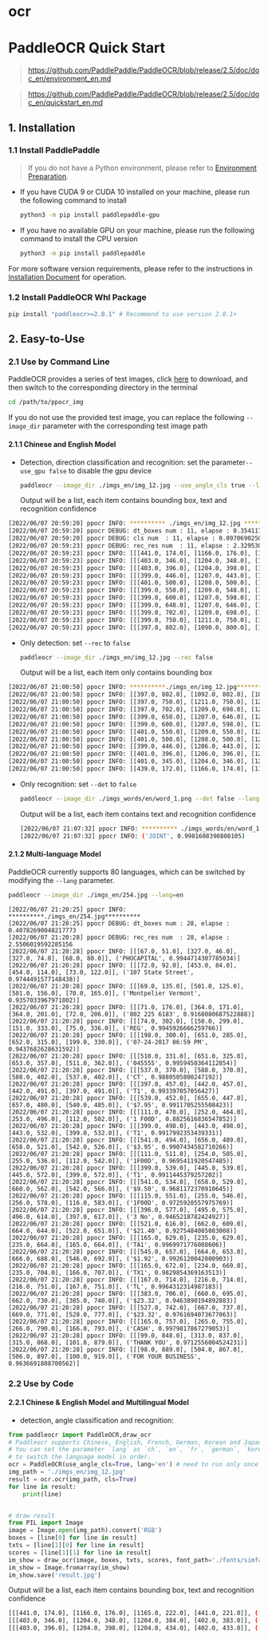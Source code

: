# ocr
# PaddleOCR Quick Start
> https://github.com/PaddlePaddle/PaddleOCR/blob/release/2.5/doc/doc_en/environment_en.md

> https://github.com/PaddlePaddle/PaddleOCR/blob/release/2.5/doc/doc_en/quickstart_en.md

## 1. Installation

<a name="11-install-paddlepaddle"></a>

### 1.1 Install PaddlePaddle

> If you do not have a Python environment, please refer to [Environment Preparation](./environment_en.md).

- If you have CUDA 9 or CUDA 10 installed on your machine, please run the following command to install

  ```bash
  python3 -m pip install paddlepaddle-gpu
  ```

- If you have no available GPU on your machine, please run the following command to install the CPU version

  ```bash
  python3 -m pip install paddlepaddle
  ```

For more software version requirements, please refer to the instructions in [Installation Document](https://www.paddlepaddle.org.cn/install/quick) for operation.

<a name="12-install-paddleocr-whl-package"></a>

### 1.2 Install PaddleOCR Whl Package

```bash
pip install "paddleocr>=2.0.1" # Recommend to use version 2.0.1+
```


## 2. Easy-to-Use

<a name="21-use-by-command-line"></a>

### 2.1 Use by Command Line

PaddleOCR provides a series of test images, click [here](https://paddleocr.bj.bcebos.com/dygraph_v2.1/ppocr_img.zip) to download, and then switch to the corresponding directory in the terminal

```bash
cd /path/to/ppocr_img
```

If you do not use the provided test image, you can replace the following `--image_dir` parameter with the corresponding test image path

<a name="211-english-and-chinese-model"></a>

#### 2.1.1 Chinese and English Model
* Detection, direction classification and recognition: set the parameter`--use_gpu false` to disable the gpu device

  ```bash
  paddleocr --image_dir ./imgs_en/img_12.jpg --use_angle_cls true --lang en --use_gpu false
  ```

  Output will be a list, each item contains bounding box, text and recognition confidence

```bash
[2022/06/07 20:59:20] ppocr INFO: ********** ./imgs_en/img_12.jpg **********
[2022/06/07 20:59:20] ppocr DEBUG: dt_boxes num : 11, elapse : 0.35411715507507324
[2022/06/07 20:59:20] ppocr DEBUG: cls num  : 11, elapse : 0.09706902503967285
[2022/06/07 20:59:23] ppocr DEBUG: rec_res num  : 11, elapse : 2.3295300006866455
[2022/06/07 20:59:23] ppocr INFO: [[[441.0, 174.0], [1166.0, 176.0], [1165.0, 222.0], [441.0, 221.0]], ('ACKNOWLEDGEMENTS', 0.9971134662628174)]
[2022/06/07 20:59:23] ppocr INFO: [[[403.0, 346.0], [1204.0, 348.0], [1204.0, 384.0], [402.0, 383.0]], ('We would like to thank all the designers and', 0.9761400818824768)]
[2022/06/07 20:59:23] ppocr INFO: [[[403.0, 396.0], [1204.0, 398.0], [1204.0, 434.0], [402.0, 433.0]], ('contributors who have been involved in the', 0.9791957139968872)]
[2022/06/07 20:59:23] ppocr INFO: [[[399.0, 446.0], [1207.0, 443.0], [1208.0, 484.0], [399.0, 488.0]], ('production of this book; their contributions', 0.9889591336250305)]
[2022/06/07 20:59:23] ppocr INFO: [[[401.0, 500.0], [1208.0, 500.0], [1208.0, 534.0], [401.0, 534.0]], ('have been indispensable to its creation. We', 0.9555092453956604)]
[2022/06/07 20:59:23] ppocr INFO: [[[399.0, 550.0], [1209.0, 548.0], [1209.0, 583.0], [399.0, 584.0]], ('would also like to express our gratitude to all', 0.9905332922935486)]
[2022/06/07 20:59:23] ppocr INFO: [[[399.0, 600.0], [1207.0, 598.0], [1208.0, 634.0], [399.0, 636.0]], ('the producers for their invaluable opinions', 0.9781714081764221)]
[2022/06/07 20:59:23] ppocr INFO: [[[399.0, 648.0], [1207.0, 646.0], [1208.0, 686.0], [399.0, 688.0]], ('and assistance throughout this project. And to', 0.9883645176887512)]
[2022/06/07 20:59:23] ppocr INFO: [[[399.0, 702.0], [1209.0, 698.0], [1209.0, 734.0], [399.0, 738.0]], ('the many others whose names are not credited', 0.9579494595527649)]
[2022/06/07 20:59:23] ppocr INFO: [[[399.0, 750.0], [1211.0, 750.0], [1211.0, 789.0], [399.0, 789.0]], ('but have made specific input in this book, we', 0.9702867865562439)]
[2022/06/07 20:59:23] ppocr INFO: [[[397.0, 802.0], [1090.0, 800.0], [1090.0, 839.0], [397.0, 841.0]], ('thank you for your continuous support.', 0.9978145956993103)]
```

* Only detection: set `--rec` to `false`

  ```bash
  paddleocr --image_dir ./imgs_en/img_12.jpg --rec false
  ```

  Output will be a list, each item only contains bounding box

```bash
[2022/06/07 21:00:50] ppocr INFO: **********./imgs_en/img_12.jpg**********
[2022/06/07 21:00:50] ppocr INFO: [[397.0, 802.0], [1092.0, 802.0], [1092.0, 841.0], [397.0, 841.0]]
[2022/06/07 21:00:50] ppocr INFO: [[397.0, 750.0], [1211.0, 750.0], [1211.0, 789.0], [397.0, 789.0]]
[2022/06/07 21:00:50] ppocr INFO: [[397.0, 702.0], [1209.0, 698.0], [1209.0, 734.0], [397.0, 738.0]]
[2022/06/07 21:00:50] ppocr INFO: [[399.0, 650.0], [1207.0, 646.0], [1208.0, 686.0], [399.0, 690.0]]
[2022/06/07 21:00:50] ppocr INFO: [[399.0, 600.0], [1207.0, 598.0], [1208.0, 634.0], [399.0, 636.0]]
[2022/06/07 21:00:50] ppocr INFO: [[401.0, 550.0], [1209.0, 550.0], [1209.0, 584.0], [401.0, 584.0]]
[2022/06/07 21:00:50] ppocr INFO: [[401.0, 500.0], [1208.0, 500.0], [1208.0, 534.0], [401.0, 534.0]]
[2022/06/07 21:00:50] ppocr INFO: [[399.0, 446.0], [1206.0, 443.0], [1206.0, 484.0], [399.0, 488.0]]
[2022/06/07 21:00:50] ppocr INFO: [[401.0, 396.0], [1206.0, 396.0], [1206.0, 436.0], [401.0, 436.0]]
[2022/06/07 21:00:50] ppocr INFO: [[401.0, 345.0], [1204.0, 346.0], [1204.0, 386.0], [401.0, 384.0]]
[2022/06/07 21:00:50] ppocr INFO: [[439.0, 172.0], [1166.0, 174.0], [1165.0, 222.0], [439.0, 221.0]]
```

* Only recognition: set `--det` to `false`

  ```bash
  paddleocr --image_dir ./imgs_words/en/word_1.png --det false --lang en
  ```

  Output will be a list, each item contains text and recognition confidence

  ```bash
  [2022/06/07 21:07:32] ppocr INFO: ********** ./imgs_words/en/word_1.png **********
  [2022/06/07 21:07:32] ppocr INFO: ('JOINT', 0.9981608390808105)
  ```

#### 2.1.2 Multi-language Model

PaddleOCR currently supports 80 languages, which can be switched by modifying the `--lang` parameter.

``` bash
paddleocr --image_dir ./imgs_en/254.jpg --lang=en
```

```text
[2022/06/07 21:20:25] ppocr INFO: **********./imgs_en/254.jpg**********
[2022/06/07 21:20:25] ppocr DEBUG: dt_boxes num : 28, elapse : 0.40782690048217773
[2022/06/07 21:20:28] ppocr DEBUG: rec_res num  : 28, elapse : 2.5506019592285156
[2022/06/07 21:20:28] ppocr INFO: [[[67.0, 51.0], [327.0, 46.0], [327.0, 74.0], [68.0, 80.0]], ('PHOCAPITAL', 0.9944714307785034)]
[2022/06/07 21:20:28] ppocr INFO: [[[72.0, 92.0], [453.0, 84.0], [454.0, 114.0], [73.0, 122.0]], ('107 State Street', 0.9744491577148438)]
[2022/06/07 21:20:28] ppocr INFO: [[[69.0, 135.0], [501.0, 125.0], [501.0, 156.0], [70.0, 165.0]], ('Montpelier Vermont', 0.9357033967971802)]
[2022/06/07 21:20:28] ppocr INFO: [[[71.0, 176.0], [364.0, 171.0], [364.0, 201.0], [72.0, 206.0]], ('802 225 6183', 0.9168080687522888)]
[2022/06/07 21:20:28] ppocr INFO: [[[74.0, 302.0], [150.0, 299.0], [151.0, 333.0], [75.0, 336.0]], ('REG', 0.9945926666259766)]
[2022/06/07 21:20:28] ppocr INFO: [[[198.0, 300.0], [651.0, 285.0], [652.0, 315.0], [199.0, 330.0]], ('07-24-2017 06:59 PM', 0.9437682628631592)]
[2022/06/07 21:20:28] ppocr INFO: [[[510.0, 331.0], [651.0, 325.0], [653.0, 357.0], [511.0, 362.0]], ('045555', 0.9959450364112854)]
[2022/06/07 21:20:28] ppocr INFO: [[[537.0, 370.0], [588.0, 370.0], [588.0, 402.0], [537.0, 402.0]], ('CT', 0.9880505800247192)]
[2022/06/07 21:20:28] ppocr INFO: [[[397.0, 457.0], [442.0, 457.0], [442.0, 491.0], [397.0, 491.0]], ('T1', 0.993397057056427)]
[2022/06/07 21:20:28] ppocr INFO: [[[539.0, 452.0], [655.0, 447.0], [657.0, 480.0], [540.0, 485.0]], ('$7.95', 0.9911705255508423)]
[2022/06/07 21:20:28] ppocr INFO: [[[111.0, 470.0], [252.0, 464.0], [253.0, 496.0], [112.0, 502.0]], ('1 F00D', 0.8825616836547852)]
[2022/06/07 21:20:28] ppocr INFO: [[[399.0, 498.0], [443.0, 498.0], [443.0, 532.0], [399.0, 532.0]], ('T1', 0.9917992353439331)]
[2022/06/07 21:20:28] ppocr INFO: [[[541.0, 494.0], [656.0, 489.0], [658.0, 521.0], [542.0, 526.0]], ('$3.95', 0.9907434582710266)]
[2022/06/07 21:20:28] ppocr INFO: [[[111.0, 511.0], [254.0, 505.0], [255.0, 536.0], [112.0, 542.0]], ('1F00D', 0.9695411920547485)]
[2022/06/07 21:20:28] ppocr INFO: [[[399.0, 539.0], [445.0, 539.0], [445.0, 572.0], [399.0, 572.0]], ('T1', 0.9911445379257202)]
[2022/06/07 21:20:28] ppocr INFO: [[[541.0, 534.0], [658.0, 529.0], [660.0, 562.0], [542.0, 566.0]], ('$9.50', 0.9681172370910645)]
[2022/06/07 21:20:28] ppocr INFO: [[[115.0, 551.0], [255.0, 546.0], [256.0, 578.0], [116.0, 583.0]], ('1F00D', 0.9725920557975769)]
[2022/06/07 21:20:28] ppocr INFO: [[[396.0, 577.0], [495.0, 575.0], [496.0, 614.0], [397.0, 617.0]], ('3 No', 0.9465218782424927)]
[2022/06/07 21:20:28] ppocr INFO: [[[521.0, 616.0], [662.0, 609.0], [664.0, 644.0], [522.0, 651.0]], ('$21.40', 0.9275484085083008)]
[2022/06/07 21:20:28] ppocr INFO: [[[165.0, 629.0], [235.0, 629.0], [235.0, 664.0], [165.0, 664.0]], ('TA1', 0.9969971776008606)]
[2022/06/07 21:20:28] ppocr INFO: [[[545.0, 657.0], [664.0, 653.0], [666.0, 688.0], [546.0, 692.0]], ('$1.92', 0.9926120042800903)]
[2022/06/07 21:20:28] ppocr INFO: [[[165.0, 672.0], [234.0, 669.0], [235.0, 704.0], [166.0, 707.0]], ('TX1', 0.9829854369163513)]
[2022/06/07 21:20:28] ppocr INFO: [[[167.0, 714.0], [216.0, 714.0], [216.0, 751.0], [167.0, 751.0]], ('TL', 0.9964312314987183)]
[2022/06/07 21:20:28] ppocr INFO: [[[383.0, 706.0], [660.0, 695.0], [662.0, 730.0], [385.0, 740.0]], ('$23.32', 0.9463890194892883)]
[2022/06/07 21:20:28] ppocr INFO: [[[527.0, 742.0], [667.0, 737.0], [669.0, 771.0], [528.0, 777.0]], ('$23.32', 0.9761694073677063)]
[2022/06/07 21:20:28] ppocr INFO: [[[165.0, 757.0], [265.0, 755.0], [266.0, 790.0], [166.0, 793.0]], ('CASH', 0.9979817867279053)]
[2022/06/07 21:20:28] ppocr INFO: [[[99.0, 848.0], [313.0, 837.0], [315.0, 868.0], [101.0, 879.0]], ('THANK YOU', 0.9712556004524231)]
[2022/06/07 21:20:28] ppocr INFO: [[[98.0, 889.0], [504.0, 867.0], [506.0, 897.0], [100.0, 919.0]], ('FOR YOUR BUSINESS', 0.9636691808700562)]
```

### 2.2 Use by Code
<a name="221-chinese---english-model-and-multilingual-model"></a>

#### 2.2.1 Chinese & English Model and Multilingual Model

* detection, angle classification and recognition:

```python
from paddleocr import PaddleOCR,draw_ocr
# Paddleocr supports Chinese, English, French, German, Korean and Japanese.
# You can set the parameter `lang` as `ch`, `en`, `fr`, `german`, `korean`, `japan`
# to switch the language model in order.
ocr = PaddleOCR(use_angle_cls=True, lang='en') # need to run only once to download and load model into memory
img_path = './imgs_en/img_12.jpg'
result = ocr.ocr(img_path, cls=True)
for line in result:
    print(line)


# draw result
from PIL import Image
image = Image.open(img_path).convert('RGB')
boxes = [line[0] for line in result]
txts = [line[1][0] for line in result]
scores = [line[1][1] for line in result]
im_show = draw_ocr(image, boxes, txts, scores, font_path='./fonts/simfang.ttf')
im_show = Image.fromarray(im_show)
im_show.save('result.jpg')
```

Output will be a list, each item contains bounding box, text and recognition confidence

```bash
[[[441.0, 174.0], [1166.0, 176.0], [1165.0, 222.0], [441.0, 221.0]], ('ACKNOWLEDGEMENTS', 0.9971134662628174)]
[[[403.0, 346.0], [1204.0, 348.0], [1204.0, 384.0], [402.0, 383.0]], ('We would like to thank all the designers and', 0.9761400818824768)]
[[[403.0, 396.0], [1204.0, 398.0], [1204.0, 434.0], [402.0, 433.0]], ('contributors who have been involved in the', 0.9791957139968872)]
```